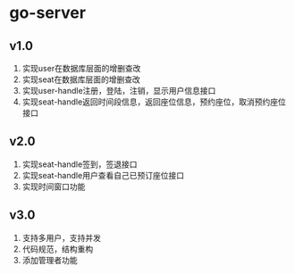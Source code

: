 # go-server

## v1.0

1. 实现user在数据库层面的增删查改
2. 实现seat在数据库层面的增删查改
3. 实现user-handle注册，登陆，注销，显示用户信息接口
4. 实现seat-handle返回时间段信息，返回座位信息，预约座位，取消预约座位接口

## v2.0

1. 实现seat-handle签到，签退接口
2. 实现seat-handle用户查看自己已预订座位接口
3. 实现时间窗口功能

## v3.0

1. 支持多用户，支持并发
2. 代码规范，结构重构
3. 添加管理者功能